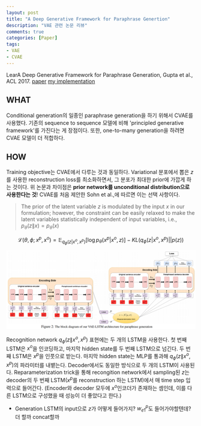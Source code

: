 ```yaml
---
layout: post
title: "A Deep Generative Framework for Paraphrase Genertion"
description: "VAE 관련 논문 리뷰"
comments: true
categories: [Paper]
tags:
- VAE
- CVAE
---
```


LearA Deep Generative Framework for Paraphrase Generation,  Gupta et al., ACL 2017. [paper](https://arxiv.org/abs/1709.05074) [my implementation](https://github.com/hwijeen/VAE-LSTM)



## WHAT

Conditional generation의 일종인 paraphrase generation을 하기 위해서 CVAE를 사용했다. 기존의 sequence to sequence 모델에 비해 'principled generative framework'를 가진다는 게 장점이다. 또한, one-to-many generation을 하려면 CVAE 모델이 더 적합하다.



## HOW

Training objective는 CVAE에서 다루는 것과 동일하다. Variational 분포에서 뽑은 $z$ 를 사용한 reconstruction loss를 최소화하면서, 그 분포가 최대한 prior에 가깝게 하는 것이다. 위 논문과 차이점은 **prior network를 unconditional distribution으로 사용한다는 것**! CVAE를 처음 제안한 Sohn et al.,에 따르면 이는 선택 사항이다.

> The prior of the latent variable $z$ is modulated by the input $x$ in our formulation; however, the constraint can be easily relaxed to make the latent variables statistically independent of input variables, i.e., $p_\theta(z\|x) =p_\theta(x)$

$$
\mathcal{L}(\theta, \phi; x^p, x^o) = \mathbb{E}_{q_{\phi}(z|x^o, x^p)}[\log{p_\theta(x^p | x^o, z)}] - KL(q_{\phi}(z|x^o, x^p)||p(z))
$$

![VAE-LSTM](/assets/img/gupta2018.PNG)

Recognition network $q_\phi(z\|x^o, x^p)$ 표현에는 두 개의 LSTM을 사용한다. 첫 번째 LSTM은 $x^o$을 인코딩하고, 마지막 hidden state를 두 번째 LSTM으로 넘긴다. 두 번째 LSTM은 $x^p$을 인풋으로 받는다. 마지막 hidden state는 MLP를 통과해 $q_\phi(z\|x^o, x^p)$의 파라미터를 내뱉는다. Decoder에서도 동일한 방식으로 두 개의 LSTM이 사용된다. Reparameterization trick을 통해 recongition network에서 sampling된 $z$는 decoder의 두 번째 LSTM($x^p$를 reconstruction 하는 LSTM)에서 매 time step 입력으로 들어간다. (Encoder와 decoder 모두에 $x^o$인코더가 존재하는 셈인데, 이를 다른 LSTM으로 구성했을 때 성능이 더 좋았다고 한다.)

- Generation LSTM의 input으로 $z$가 어떻게 들어가지? $w_{e1}^p$도 들어가야할텐데? 더 할까 concat할까

